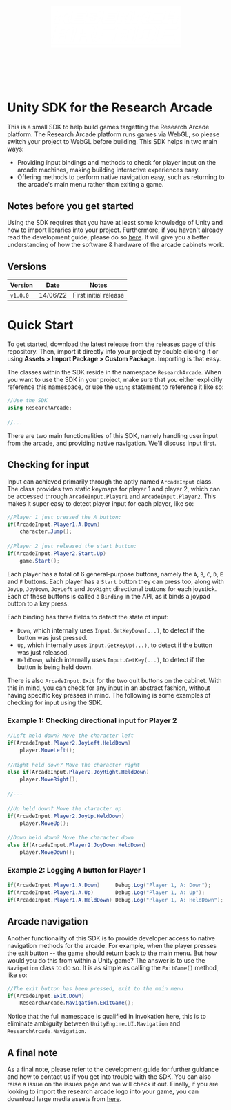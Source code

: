 <p align="center">
  <img width="300" src="./repo-assets/arcade-s.png" style="margin-bottom: 5rem;">
</p>


# Unity SDK for the Research Arcade 
This is a small SDK to help build games targetting the Research Arcade platform. The Research Arcade platform runs games via WebGL, so please switch your project to WebGL before building. This SDK helps in two main ways:

- Providing input bindings and methods to check for player input on the arcade machines, making building interactive experiences easy.
- Offering methods to perform native navigation easy, such as returning to the arcade's main menu rather than exiting a game.

## Notes before you get started
Using the SDK requires that you have at least some knowledge of Unity and how to import libraries into your project. Furthermore, if you haven't already read the development guide, please do so [here](https://socstech.support/media/pdf/2022-ra-dev-guide.pdf). It will give you a better understanding of how the software & hardware of the arcade cabinets work.



## Versions

| Version | Date | Notes | 
|----|----|----|
| `v1.0.0` | 14/06/22 | First initial release


# Quick Start
To get started, download the latest release from the releases page of this repository. Then, import it directly into your project by double clicking it or using **Assets > Import Package > Custom Package**. Importing is that easy.

The classes within the SDK reside in the namespace `ResearchArcade`. When you want to use the SDK in your project, make sure that you either explicitly reference this namespace, or use the `using` statement to reference it like so:

```cs
//Use the SDK
using ResearchArcade;

//...
```

There are two main functionalities of this SDK, namely handling user input from the arcade, and providing native navigation. We'll discuss input first.

## Checking for input
Input can achieved primarily through the aptly named `ArcadeInput` class. The class provides two static keymaps for player 1 and player 2, which can be accessed through `ArcadeInput.Player1` and `ArcadeInput.Player2`. This makes it super easy to detect player input for each player, like so:

```cs
//Player 1 just pressed the A button:
if(ArcadeInput.Player1.A.Down)
    character.Jump();

//Player 2 just released the start button:
if(ArcadeInput.Player2.Start.Up)
    game.Start();
```

Each player has a total of 6 general-purpose buttons, namely the `A`, `B`, `C`, `D`, `E` and `F` buttons. Each player has a `Start` button they can press too, along with `JoyUp`, `JoyDown`, `JoyLeft` and `JoyRight` directional buttons for each joystick. Each of these buttons is called a `Binding` in the API, as it binds a joypad button to a key press.

Each binding has three fields to detect the state of input:

- `Down`, which internally uses `Input.GetKeyDown(...)`, to detect if the button was just pressed.
- `Up`, which internally uses `Input.GetKeyUp(...)`, to detect if the button was just released.
- `HeldDown`, which internally uses `Input.GetKey(...)`, to detect if the button is being held down.

There is also `ArcadeInput.Exit` for the two quit buttons on the cabinet. With this in mind, you can check for any input in an abstract fashion, without having specific key presses in mind. The following is some examples of checking for input using the SDK.

### **Example 1: Checking directional input for Player 2**
```cs
//Left held down? Move the character left
if(ArcadeInput.Player2.JoyLeft.HeldDown)
    player.MoveLeft();

//Right held down? Move the character right
else if(ArcadeInput.Player2.JoyRight.HeldDown)
    player.MoveRight();

//---

//Up held down? Move the character up
if(ArcadeInput.Player2.JoyUp.HeldDown)
    player.MoveUp();

//Down held down? Move the character down
else if(ArcadeInput.Player2.JoyDown.HeldDown)
    player.MoveDown();
```

### **Example 2: Logging A button for Player 1**
```cs
if(ArcadeInput.Player1.A.Down)     Debug.Log("Player 1, A: Down");
if(ArcadeInput.Player1.A.Up)       Debug.Log("Player 1, A: Up");
if(ArcadeInput.Player1.A.HeldDown) Debug.Log("Player 1, A: HeldDown");
```

## Arcade navigation
Another functionality of this SDK is to provide developer access to native navigation methods for the arcade. For example, when the player presses the exit button -- the game should return back to the main menu. But how would you do this from within a Unity game? The answer is to use the `Navigation` class to do so. It is as simple as calling the `ExitGame()` method, like so:

```cs
//The exit button has been pressed, exit to the main menu
if(ArcadeInput.Exit.Down)
    ResearchArcade.Navigation.ExitGame();
```

Notice that the full namespace is qualified in invokation here, this is to eliminate ambiguity between `UnityEngine.UI.Navigation` and `ResearchArcade.Navigation`. 


## A final note
As a final note, please refer to the development guide for further guidance and how to contact us if you get into trouble with the SDK. You can also raise a issue on the issues page and we will check it out. Finally, if you are looking to import the research arcade logo into your game, you can download large media assets from [here](https://socstech.support/media/logos/ra-media-assets.zip).